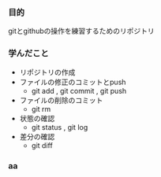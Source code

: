 ### 目的
gitとgithubの操作を練習するためのリポジトリ

### 学んだこと
 - リポジトリの作成
 - ファイルの修正のコミットとpush
     - git add , git commit , git push 
 - ファイルの削除のコミット
     - git rm
 - 状態の確認
     - git status , git log
 - 差分の確認
     - git diff

### aa
